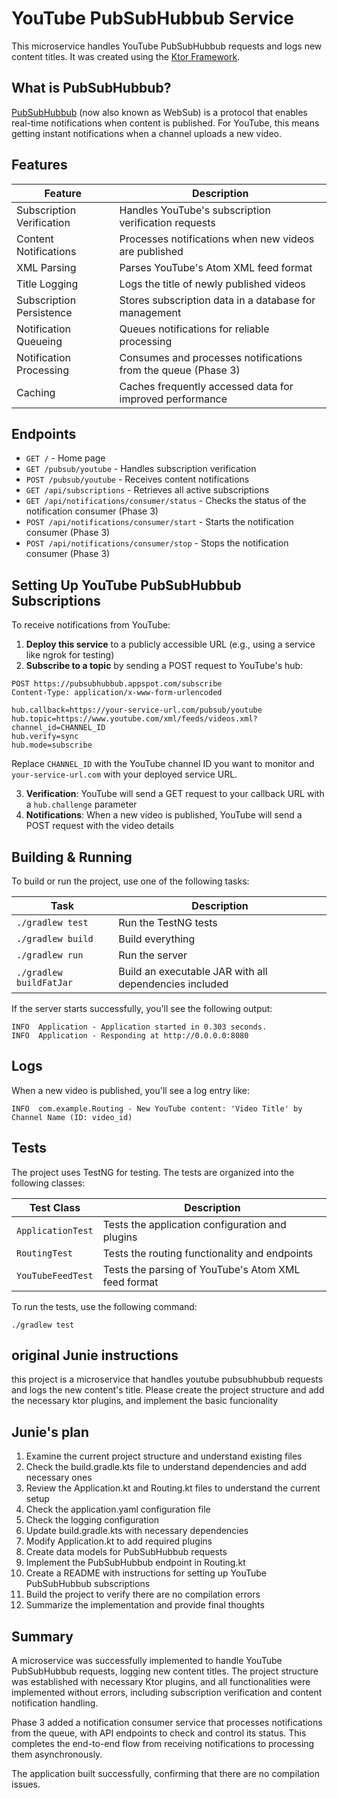 # YouTube PubSubHubbub Service

This microservice handles YouTube PubSubHubbub requests and logs new content titles. It was created using the [Ktor Framework](https://ktor.io).

## What is PubSubHubbub?

[PubSubHubbub](https://github.com/pubsubhubbub/PubSubHubbub) (now also known as WebSub) is a protocol that enables real-time notifications when content is published. For YouTube, this means getting instant notifications when a channel uploads a new video.

## Features

| Feature                      | Description                                                         |
|------------------------------|---------------------------------------------------------------------|
| Subscription Verification    | Handles YouTube's subscription verification requests                |
| Content Notifications        | Processes notifications when new videos are published               |
| XML Parsing                  | Parses YouTube's Atom XML feed format                              |
| Title Logging                | Logs the title of newly published videos                            |
| Subscription Persistence     | Stores subscription data in a database for management               |
| Notification Queueing        | Queues notifications for reliable processing                        |
| Notification Processing      | Consumes and processes notifications from the queue (Phase 3)       |
| Caching                      | Caches frequently accessed data for improved performance            |

## Endpoints

- `GET /` - Home page
- `GET /pubsub/youtube` - Handles subscription verification
- `POST /pubsub/youtube` - Receives content notifications
- `GET /api/subscriptions` - Retrieves all active subscriptions
- `GET /api/notifications/consumer/status` - Checks the status of the notification consumer (Phase 3)
- `POST /api/notifications/consumer/start` - Starts the notification consumer (Phase 3)
- `POST /api/notifications/consumer/stop` - Stops the notification consumer (Phase 3)

## Setting Up YouTube PubSubHubbub Subscriptions

To receive notifications from YouTube:

1. **Deploy this service** to a publicly accessible URL (e.g., using a service like ngrok for testing)
2. **Subscribe to a topic** by sending a POST request to YouTube's hub:

```
POST https://pubsubhubbub.appspot.com/subscribe
Content-Type: application/x-www-form-urlencoded

hub.callback=https://your-service-url.com/pubsub/youtube
hub.topic=https://www.youtube.com/xml/feeds/videos.xml?channel_id=CHANNEL_ID
hub.verify=sync
hub.mode=subscribe
```

Replace `CHANNEL_ID` with the YouTube channel ID you want to monitor and `your-service-url.com` with your deployed service URL.

3. **Verification**: YouTube will send a GET request to your callback URL with a `hub.challenge` parameter
4. **Notifications**: When a new video is published, YouTube will send a POST request with the video details

## Building & Running

To build or run the project, use one of the following tasks:

| Task                          | Description                                                          |
|-------------------------------|----------------------------------------------------------------------|
| `./gradlew test`              | Run the TestNG tests                                                 |
| `./gradlew build`             | Build everything                                                     |
| `./gradlew run`               | Run the server                                                       |
| `./gradlew buildFatJar`       | Build an executable JAR with all dependencies included               |

If the server starts successfully, you'll see the following output:

```
INFO  Application - Application started in 0.303 seconds.
INFO  Application - Responding at http://0.0.0.0:8080
```

## Logs

When a new video is published, you'll see a log entry like:

```
INFO  com.example.Routing - New YouTube content: 'Video Title' by Channel Name (ID: video_id)
```

## Tests

The project uses TestNG for testing. The tests are organized into the following classes:

| Test Class                    | Description                                                          |
|-------------------------------|----------------------------------------------------------------------|
| `ApplicationTest`             | Tests the application configuration and plugins                      |
| `RoutingTest`                 | Tests the routing functionality and endpoints                        |
| `YouTubeFeedTest`             | Tests the parsing of YouTube's Atom XML feed format                  |

To run the tests, use the following command:

```
./gradlew test
```

## original Junie instructions
this project is a microservice that handles youtube pubsubhubbub requests and logs the new content's title. Please create the project structure and add the necessary ktor plugins, and implement the basic funcionality

## Junie's plan
1. Examine the current project structure and understand existing files
2. Check the build.gradle.kts file to understand dependencies and add necessary ones
3. Review the Application.kt and Routing.kt files to understand the current setup
4. Check the application.yaml configuration file
5. Check the logging configuration
6. Update build.gradle.kts with necessary dependencies
7. Modify Application.kt to add required plugins
8. Create data models for PubSubHubbub requests
9. Implement the PubSubHubbub endpoint in Routing.kt
10. Create a README with instructions for setting up YouTube PubSubHubbub subscriptions
11. Build the project to verify there are no compilation errors
12. Summarize the implementation and provide final thoughts

## Summary
A microservice was successfully implemented to handle YouTube PubSubHubbub requests, logging new content titles. The project structure was established with necessary Ktor plugins, and all functionalities were implemented without errors, including subscription verification and content notification handling. 

Phase 3 added a notification consumer service that processes notifications from the queue, with API endpoints to check and control its status. This completes the end-to-end flow from receiving notifications to processing them asynchronously.

The application built successfully, confirming that there are no compilation issues.
